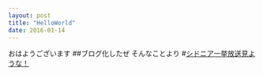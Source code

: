 ```yaml
---
layout: post
title: "HelloWorld"
date: 2016-01-14
---
```


おはようございます
##ブログ化したぜ
そんなことより
#[シドニア一挙放送見ような！](http://live.nicovideo.jp/watch/lv246633185)

